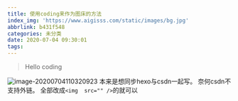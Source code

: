 ```yaml
---
title: 使用coding来作为图床的方法
index_img: 'https://www.aigisss.com/static/images/bg.jpg'
abbrlink: b431f548
categories: 未分类
date: 2020-07-04 09:30:01
tags:
---
```


> Hello coding

![image-20200704110320923](https://img.aigisss.com/source/_posts/使用coding来作为图床的方法/image-20200704110320923.png)
本来是想同步hexo与csdn一起写。
奈何csdn不支持外链。
全部改成`<img  src="" />`的就可以

